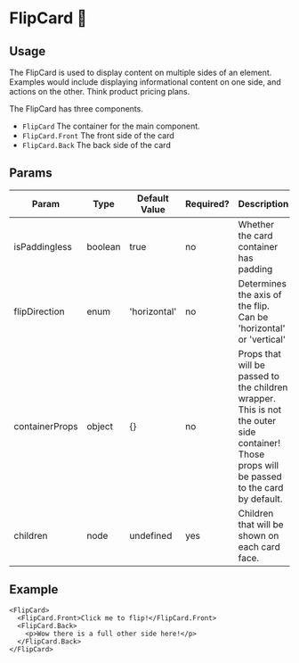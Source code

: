 # FlipCard 🔄

## Usage

The FlipCard is used to display content on multiple sides of an element. Examples would include displaying informational content on one side, and actions on the other. Think product pricing plans.

The FlipCard has three components.

- `FlipCard` The container for the main component.
- `FlipCard.Front` The front side of the card
- `FlipCard.Back` The back side of the card

## Params

| Param          | Type    | Default Value | Required? | Description                                                                                                                                 |
| -------------- | ------- | ------------- | --------- | ------------------------------------------------------------------------------------------------------------------------------------------- |
| isPaddingless  | boolean | true          | no        | Whether the card container has padding                                                                                                      |
| flipDirection  | enum    | 'horizontal'  | no        | Determines the axis of the flip. Can be 'horizontal' or 'vertical'                                                                          |
| containerProps | object  | {}            | no        | Props that will be passed to the children wrapper. This is not the outer side container! Those props will be passed to the card by default. |
| children       | node    | undefined     | yes       | Children that will be shown on each card face.                                                                                              |

## Example

```react
<FlipCard>
  <FlipCard.Front>Click me to flip!</FlipCard.Front>
  <FlipCard.Back>
    <p>Wow there is a full other side here!</p>
  </FlipCard.Back>
</FlipCard>
```
